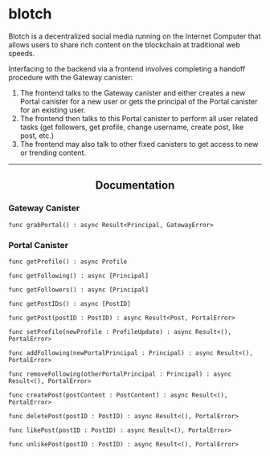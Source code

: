 # blotch

Blotch is a decentralized social media running on the Internet Computer that allows users to share rich content on the blockchain at traditional web speeds.

Interfacing to the backend via a frontend involves completing a handoff procedure with the Gateway canister:

1) The frontend talks to the Gateway canister and either creates a new Portal canister for a new user or gets the principal of the Portal canister for an existing user.
2) The frontend then talks to this Portal canister to perform all user related tasks (get followers, get profile, change username, create post, like post, etc.)
3) The frontend may also talk to other fixed canisters to get access to new or trending content.

---

<h2 align="center"><b>Documentation</b></h2>

<h3>Gateway Canister</h3>

```
func grabPortal() : async Result<Principal, GatewayError>
```

<h3>Portal Canister</h3>

```
func getProfile() : async Profile
```

```
func getFollowing() : async [Principal]
```

```
func getFollowers() : async [Principal]
```

```
func getPostIDs() : async [PostID]
```

```
func getPost(postID : PostID) : async Result<Post, PortalError>
```

```
func setProfile(newProfile : ProfileUpdate) : async Result<(), PortalError>
```

```
func addFollowing(newPortalPrincipal : Principal) : async Result<(), PortalError>
```

```
func removeFollowing(otherPortalPrincipal : Principal) : async Result<(), PortalError>
```

```
func createPost(postContent : PostContent) : async Result<(), PortalError>
```

```
func deletePost(postID : PostID) : async Result<(), PortalError>
```

```
func likePost(postID : PostID) : async Result<(), PortalError>
```

```
func unlikePost(postID : PostID) : async Result<(), PortalError>
```